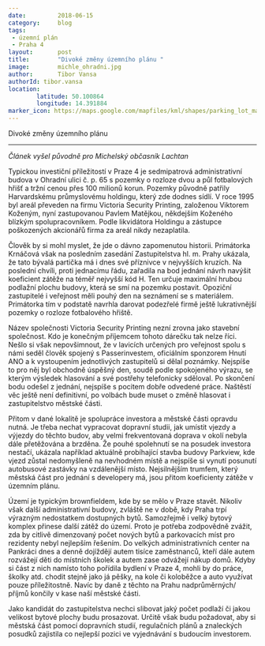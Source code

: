 ```yaml
---
date:         2018-06-15
category:     blog
tags:         
 - územní plán
 - Praha 4
layout:       post
title:        "Divoké změny územního plánu " 
image:        michle_ohradni.jpg
author:       Tibor Vansa
authorId: tibor.vansa
location:
        latitude: 50.100864
        longitude: 14.391884
marker_icon: https://maps.google.com/mapfiles/kml/shapes/parking_lot_maps.png
---
```


Divoké změny územního plánu 

----

<i>Článek vyšel původně pro Michelský občasník Lachtan</i>

Typickou investiční příležitostí v Praze 4 je sedmipatrová administrativní budova v Ohradní ulici č. p. 65 s pozemky o rozloze dvou a půl fotbalových hřišť a tržní cenou přes 100 milionů korun. Pozemky původně patřily Harvardskému průmyslovému holdingu, který zde dodnes sídlí. V roce 1995 byl areál převeden na firmu Victoria Security Printing, založenou Viktorem Koženým, nyní zastupovanou Pavlem Matějkou, někdejším Koženého blízkým spolupracovníkem. Podle likvidátora Holdingu a zástupce poškozených akcionářů firma za areál nikdy nezaplatila.
 
Člověk by si mohl myslet, že jde o dávno zapomenutou historii. Primátorka Krnáčová však na posledním zasedání Zastupitelstva hl. m. Prahy ukázala, že tato bývalá partička má i dnes své příznivce v nejvyšších kruzích. Na poslední chvíli, proti jednacímu řádu, zařadila na bod jednání návrh navýšit koeficient zátěže na téměř nejvyšší kód H. Ten určuje maximální hrubou podlažní plochu budovy, která se smí na pozemku postavit.  Opoziční zastupitelé i veřejnost měli pouhý den na seznámení se s materiálem. Primátorka tím v podstatě navrhla darovat podezřelé firmě ještě lukrativnější pozemky o rozloze fotbalového hřiště.

Název společnosti Victoria Security Printing nezní zrovna jako stavební společnost. Kdo je konečným příjemcem tohoto dárečku tak nelze říci. Nešlo si však nepovšimnout, že v lavicích určených pro veřejnost spolu s námi seděl člověk spojený s Passerinvestem, oficiálním sponzorem Hnutí ANO a k vystoupením jednotlivých zastupitelů si dělal poznámky. Nejspíše to pro něj byl obchodně úspěšný den, soudě podle spokojeného výrazu, se kterým výsledek hlasování a své postřehy telefonicky sděloval. Po skončení bodu odešel z jednání, nejspíše s pocitem dobře odvedené práce. Naštěstí věc ještě není definitivní, po volbách bude muset o změně hlasovat i zastupitelstvo městské části. 

Přitom v dané lokalitě je spolupráce investora a městské části opravdu nutná. Je třeba nechat vypracovat dopravní studii, jak umístit vjezdy a výjezdy do těchto budov, aby velmi frekventovaná doprava v okolí nebyla dále přetěžována a brzděna. Že pouhé spolehnutí se na posudek investora nestačí, ukázala například aktuálně probíhající stavba budovy Parkview, kde vjezd zůstal nedomyšleně na nevhodném místě a nejspíše si vynutí posunutí autobusové zastávky na vzdálenější místo. Nejsilnějším trumfem, který městská část pro jednání s developery má, jsou přitom koeficienty zátěže v územním plánu.

Území je typickým brownfieldem, kde by se mělo v Praze stavět. Nikoliv však další administrativní budovy, zvláště ne v době, kdy Praha trpí výrazným nedostatkem dostupných bytů. Samozřejmě i velký bytový komplex přinese další zátěž do území. Proto je potřeba zodpovědně zvážit, zda by citlivě dimenzovaný počet nových bytů a parkovacích míst pro rezidenty nebyl nejlepším řešením. Do velkých administrativních center na Pankráci dnes a denně dojíždějí autem tisíce zaměstnanců, kteří dále autem rozvážejí děti do místních školek a autem zase odvážejí nákup domů. Kdyby si část z nich namísto toho pořídila bydlení v Praze 4, mohli by do práce, školky atd. chodit stejně jako já pěšky, na kole či koloběžce a auto využívat pouze příležitostně. Navíc by daně z těchto na Prahu nadprůměrných/ příjmů končily v kase naší městské části.

Jako kandidát do zastupitelstva nechci slibovat jaký počet podlaží či jakou velikost bytové plochy budu prosazovat. Určitě však budu požadovat, aby si městská část pomocí dopravních studií, regulačních plánů a znaleckých posudků zajistila co nejlepší pozici ve vyjednávání s budoucím investorem. 

